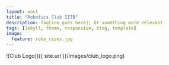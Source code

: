 ```yaml
---
layout: post
title: "Robotics Club IITB"
description: Tagline goes here|| Or something more relevant
tags: [Jekyll, theme, responsive, blog, template]
image:
  feature: robo_rises.jpg
---
```


 ![Club Logo]({{ site.url }}/images/club_logo.png)
